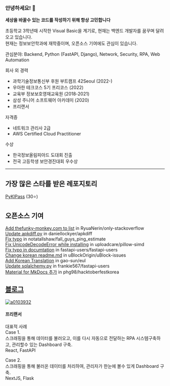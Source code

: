 ### 안녕하세요! 👋
**세상을 바꿀수 있는 코드를 작성하기 위해 항상 고민합니다**

초등학교 3학년때 시작한 Visual Basic을 계기로, 현재는 백엔드 개발자를 꿈꾸며 달려오고 있습니다.  
현재는 정보보안학과에 재학중이며, 오픈소스 기여에도 관심이 있습니다.  

관심분야: Backend, Python (FastAPI, Django), Network, Security, RPA, Web Automation

회사 외 경력
- 과학기술정보통신부 후원 부트캠프 42Seoul (2022-)
- 우아한 테크코스 5기 프리코스 (2022)
- 교육부 정보보호영재교육원 (2018-2021)
- 삼성 주니어 소프트웨어 아카데미 (2020)
- 프리랜서

자격증
- 네트워크 관리사 2급
- AWS Certified Cloud Practitioner

수상
- 한국정보올림피아드 도대회 진출
- 전국 고등학생 보안경진대회 우수상

---

## 가장 많은 스타를 받은 레포지토리
[PyKIPass](https://github.com/alus20x/PyKIPass) (30⭐)

## 오픈소스 기여
[Add thefunky-monkey.com to list](https://github.com/RyuaNerin/only-stackoverflow/pull/55) in RyuaNerin/only-stackoverflow  
[Update apkdiff.py](https://github.com/daniellockyer/apkdiff/pull/7) in daniellockyer/apkdiff  
[Fix typo](https://github.com/notatallshaw/fall_guys_ping_estimate/pull/50) in notatallshaw/fall_guys_ping_estimate  
[Fix UnicodeDecodeError while installing](https://github.com/uploadcare/pillow-simd/pull/107) in uploadcare/pillow-simd  
[Fix typo in documtation](https://github.com/fastapi-users/fastapi-users/pull/640) in fastapi-users/fastapi-users  
[Change korean readme.md](https://github.com/uBlockOrigin/uBlock-issues/issues/1560) in uBlockOrigin/uBlock-issues  
[Add Korean Translation](https://github.com/gao-sun/eul/pull/89) in gao-sun/eul  
[Update sqlalchemy.py](https://github.com/frankie567/fastapi-users/pull/344) in frankie567/fastapi-users  
[Material for MkDocs 추가](https://github.com/phg98/hacktoberfestkorea/pull/6) in phg98/hacktoberfestkorea  

## [블로그](https://soulee.dev)

[![a0103932](http://mazassumnida.wtf/api/generate_badge?boj=a0103932)](https://solved.ac/a0103932)

#### 프리랜서
대표적 사례  
Case 1.  
스크래핑을 통해 데이터를 불러오고, 이를 다시 자동으로 전달하는 RPA 시스템구축하고, 관리할수 있는 Dashboard 구축.  
React, FastAPI

Case 2.  
스크래핑을 통해 불러온 데이터를 처리하여, 관리자가 한눈에 볼수 있게 Dashboard 구축.  
NextJS, Flask
